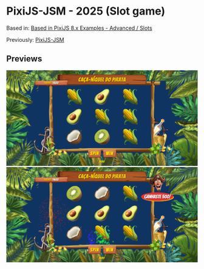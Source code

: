 # PixiJS-JSM - 2025 (Slot game)

Based in:
[Based in PixiJS 8.x Examples - Advanced / Slots](https://pixijs.com/8.x/examples/advanced/slots)

Previously:
[PixiJS-JSM](https://github.com/scsx/PixiJS-JSM)

## Previews
![Initial](previews/1.png)
![Win](previews/2.png)
